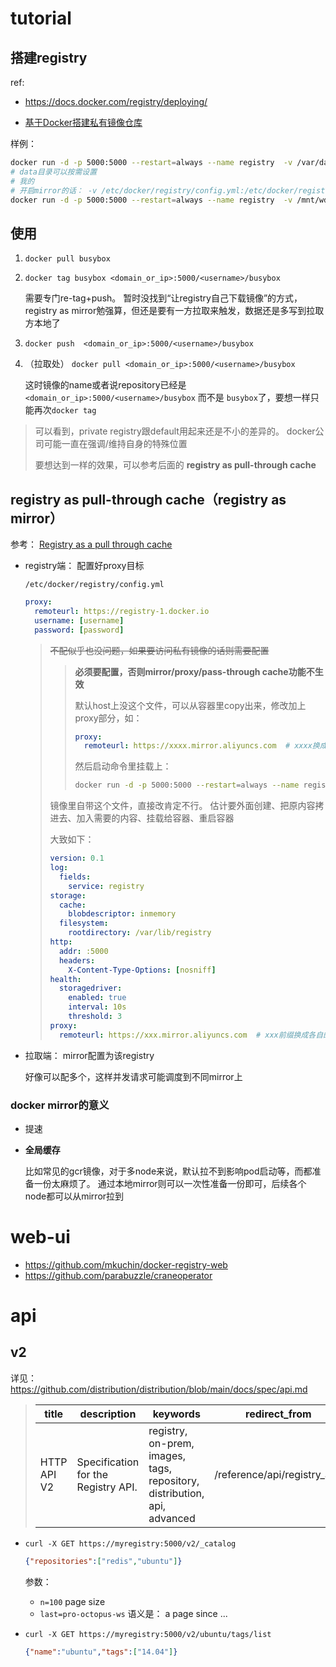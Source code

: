 

# tutorial



## 搭建registry

ref:

* https://docs.docker.com/registry/deploying/

* [基于Docker搭建私有镜像仓库](https://www.cnblogs.com/niceyoo/p/13058238.html)

样例：

```sh
docker run -d -p 5000:5000 --restart=always --name registry  -v /var/data/docker_registry:/var/lib/registry registry:2
# data目录可以按需设置
# 我的
# 开启mirror的话： -v /etc/docker/registry/config.yml:/etc/docker/registry/config.yml
docker run -d -p 5000:5000 --restart=always --name registry  -v /mnt/wd-12t-1-storage/docker_registry:/var/lib/registry -v /etc/docker/registry/config.yml:/etc/docker/registry/config.yml  registry:2
```



## 使用



1. `docker pull busybox`

2. `docker tag busybox <domain_or_ip>:5000/<username>/busybox`

   需要专门re-tag+push。 暂时没找到“让registry自己下载镜像”的方式，registry as mirror勉强算，但还是要有一方拉取来触发，数据还是多写到拉取方本地了

3. `docker push  <domain_or_ip>:5000/<username>/busybox`

4. （拉取处） `docker pull <domain_or_ip>:5000/<username>/busybox`

   这时镜像的name或者说repository已经是 `<domain_or_ip>:5000/<username>/busybox` 而不是 `busybox`了，要想一样只能再次`docker tag`



> 可以看到，private registry跟default用起来还是不小的差异的。 docker公司可能一直在强调/维持自身的特殊位置
>
> 要想达到一样的效果，可以参考后面的 **registry as pull-through cache**



## registry as pull-through cache（registry as mirror）

参考： [Registry as a pull through cache](https://docs.docker.com/registry/recipes/mirror/)

* registry端： 配置好proxy目标

  `/etc/docker/registry/config.yml`

  ```yaml
  proxy:
    remoteurl: https://registry-1.docker.io
    username: [username]
    password: [password]
  ```

  > <del>不配似乎也没问题，如果要访问私有镜像的话则需要配置</del>
  >
  > > **必须要配置，否则mirror/proxy/pass-through cache功能不生效**
  > >
  > > 默认host上没这个文件，可以从容器里copy出来，修改加上proxy部分，如：
  > >
  > > ```yaml
  > > proxy:
  > >   remoteurl: https://xxxx.mirror.aliyuncs.com  # xxxx换成对应的正确id
  > > ```
  > >
  > > 然后启动命令里挂载上： 
  > >
  > > ```sh
  > > docker run -d -p 5000:5000 --restart=always --name registry  -v /mnt/wd-12t-1-storage/docker_registry:/var/lib/registry -v /etc/docker/registry/config.yml:/etc/docker/registry/config.yml  registry:2
  > > ```
  >
  > 镜像里自带这个文件，直接改肯定不行。 估计要外面创建、把原内容拷进去、加入需要的内容、挂载给容器、重启容器
  >
  > 大致如下：
  >
  > ```yaml
  > version: 0.1
  > log:
  >   fields:
  >     service: registry
  > storage:
  >   cache:
  >     blobdescriptor: inmemory
  >   filesystem:
  >     rootdirectory: /var/lib/registry
  > http:
  >   addr: :5000
  >   headers:
  >     X-Content-Type-Options: [nosniff]
  > health:
  >   storagedriver:
  >     enabled: true
  >     interval: 10s
  >     threshold: 3
  > proxy:
  >   remoteurl: https://xxx.mirror.aliyuncs.com  # xxx前缀换成各自的...
  > ```
  >
  > 

* 拉取端： mirror配置为该registry

  好像可以配多个，这样并发请求可能调度到不同mirror上



### docker mirror的意义

* 提速

* **全局缓存**

  比如常见的gcr镜像，对于多node来说，默认拉不到影响pod启动等，而都准备一份太麻烦了。 通过本地mirror则可以一次性准备一份即可，后续各个node都可以从mirror拉到



# web-ui



* https://github.com/mkuchin/docker-registry-web
* https://github.com/parabuzzle/craneoperator





# api

## v2

详见： https://github.com/distribution/distribution/blob/main/docs/spec/api.md

> | title       | description                         | keywords                                                     | redirect_from                |
> | ----------- | ----------------------------------- | ------------------------------------------------------------ | ---------------------------- |
> | HTTP API V2 | Specification for the Registry API. | registry, on-prem, images, tags, repository, distribution, api, advanced | /reference/api/registry_api/ |



* `curl -X GET https://myregistry:5000/v2/_catalog`

  ```json
  {"repositories":["redis","ubuntu"]}
  ```

  参数：

  * `n=100` page size
  * `last=pro-octopus-ws` 语义是： a page since ...

* `curl -X GET https://myregistry:5000/v2/ubuntu/tags/list`

  ```json
  {"name":"ubuntu","tags":["14.04"]}
  ```

  

